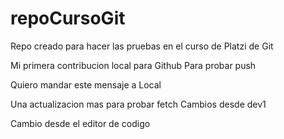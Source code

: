 # repoCursoGit
Repo creado para hacer las pruebas en el curso de Platzi de Git

Mi primera contribucion local para Github
Para probar push

Quiero mandar este mensaje a Local

Una actualizacion mas para probar fetch
Cambios desde dev1

Cambio desde el editor de codigo